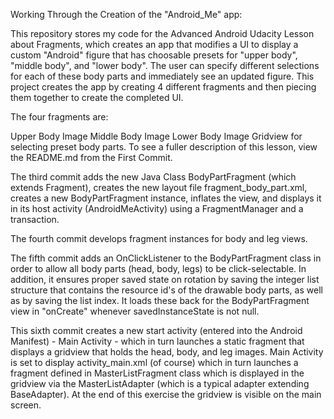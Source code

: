 Working Through the Creation of the "Android_Me" app:

This repository stores my code for the Advanced Android Udacity Lesson about Fragments, which creates an app that modifies a UI to display a custom "Android" figure that has choosable presets for "upper body", "middle body", and "lower body". The user can specify different selections for each of these body parts and immediately see an updated figure. This project creates the app by creating 4 different fragments and then piecing them together to create the completed UI.

The four fragments are:

Upper Body Image Middle Body Image Lower Body Image Gridview for selecting preset body parts. To see a fuller description of this lesson, view the README.md from the First Commit.

The third commit adds the new Java Class BodyPartFragment (which extends Fragment), creates the new layout file fragment_body_part.xml, creates a new BodyPartFragment instance, inflates the view, and displays it in its host activity (AndroidMeActivity) using a FragmentManager and a transaction.

The fourth commit develops fragment instances for body and leg views.

The fifth commit adds an OnClickListener to the BodyPartFragment class in order to allow all body parts (head, body, legs) to be click-selectable. In addition, it ensures proper saved state on rotation by saving the integer list structure that contains the resource id's of the drawable body parts, as well as by saving the list index. It loads these back for the BodyPartFragment view in "onCreate" whenever savedInstanceState is not null.

This sixth commit creates a new start activity (entered into the Android Manifest) - Main Activity - which in turn launches a static fragment that displays a gridview that holds the head, body, and leg images.  Main Activity is set to display activity_main.xml (of course) which in turn launches a fragment defined in MasterListFragment class which is displayed in the gridview via the MasterListAdapter (which is a typical adapter extending BaseAdapter).  At the end of this exercise the gridview is visible on the main screen.